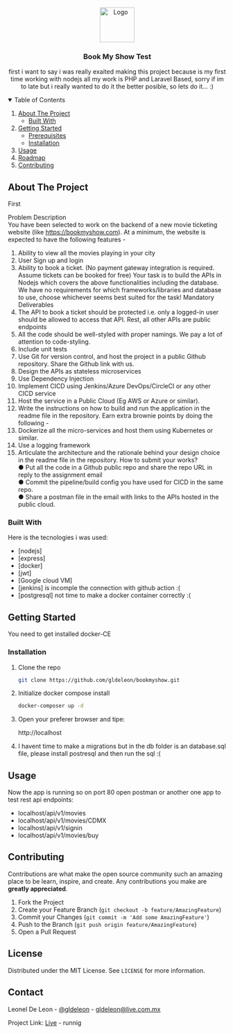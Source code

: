 <!-- PROJECT LOGO -->
<br />
<p align="center">
  <a href="https://github.com/othneildrew/Best-README-Template">
    <img src="images/logo.png" alt="Logo" width="80" height="80">
  </a>

  <h3 align="center">Book My Show Test</h3>

  <p align="center">
    first i want to say i was really exaited making this project because is my first time working with nodejs all my work is PHP and Laravel Based, sorry if im to late but i really wanted to do it the better posible, so lets do it... :)
    <br />   
  </p>
</p>

<!-- TABLE OF CONTENTS -->
<details open="open">
  <summary>Table of Contents</summary>
  <ol>
    <li>
      <a href="#about-the-project">About The Project</a>
      <ul>
        <li><a href="#built-with">Built With</a></li>
      </ul>
    </li>
    <li>
      <a href="#getting-started">Getting Started</a>
      <ul>
        <li><a href="#prerequisites">Prerequisites</a></li>
        <li><a href="#installation">Installation</a></li>
      </ul>
    </li>
    <li><a href="#usage">Usage</a></li>
    <li><a href="#roadmap">Roadmap</a></li>
    <li><a href="#contributing">Contributing</a></li>    
  </ol>
</details>

<!-- ABOUT THE PROJECT -->
## About The Project

First

Problem Description <br />
You have been selected to work on ​the backend​ of a new movie ticketing website (like https://bookmyshow.com​).
At a minimum, the website is expected to have the following features -
1. Ability to view all the movies playing in your city
2. User Sign up and login
3. Ability to book a ticket. (No payment gateway integration is required. Assume tickets can be
booked for free)
Your task is to ​build the APIs​ in Nodejs which covers the above functionalities including the database. We have no requirements for which frameworks/libraries and database to use, choose whichever seems best suited for the task!
Mandatory Deliverables
1. The API to book a ticket should be protected i.e. only a logged-in user should be allowed to access that API. Rest, all other APIs are public endpoints
2. All the code should be well-styled with proper namings. We pay a lot of attention to code-styling.
3. Include unit tests
4. Use Git for version control, and host the project in a public Github repository. Share the Github
link with us.
6. Design the APIs as stateless microservices
7. Use Dependency Injection
8. Implement CICD using Jenkins/Azure DevOps/CircleCI or any other CICD service
9. Host the service in a Public Cloud (Eg AWS or Azure or similar).
10. Write the instructions on how to build and run the application in the readme file in the repository.
Earn extra brownie points by doing the following -
11. Dockerize all the micro-services and host them using Kubernetes or similar.
12. Use a logging framework
13. Articulate the architecture and the rationale behind your design choice in the readme file in the
repository.
How to submit your works?
<br /> ● Put all the code in a Github public repo and share the repo URL in reply to the assignment email
<br /> ● Commit the pipeline/build config you have used for CICD in the same repo.
<br /> ● Share a postman file in the email with links to the APIs hosted in the public cloud.

### Built With

Here is the tecnologies i was used:

* [nodejs]
* [express]
* [docker]
* [jwt]
* [Google cloud VM]
* [jenkins] is incomple the connection with github action :(
* [postgresql] not time to make a docker container correctly :(

<!-- GETTING STARTED -->
## Getting Started

You need to get installed docker-CE

### Installation


1. Clone the repo
   ```sh
   git clone https://github.com/gldeleon/bookmyshow.git
   ```
2. Initialize docker compose install
   ```sh
   docker-composer up -d
   ```
3. Open your preferer browser and tipe:

   http://localhost

4. I havent time to make a migrations but in the db folder is an database.sql file, please install postresql and then run the sql :(
<!-- USAGE EXAMPLES -->
## Usage

Now the app is running so on port 80 open postman or another one app to test rest api endpoints:

* localhost/api/v1/movies
* localhost/api/v1/movies/CDMX
* localhost/api/v1/signin
* localhost/api/v1/movies/buy


<!-- CONTRIBUTING -->
## Contributing

Contributions are what make the open source community such an amazing place to be learn, inspire, and create. Any contributions you make are **greatly appreciated**.

1. Fork the Project
2. Create your Feature Branch (`git checkout -b feature/AmazingFeature`)
3. Commit your Changes (`git commit -m 'Add some AmazingFeature'`)
4. Push to the Branch (`git push origin feature/AmazingFeature`)
5. Open a Pull Request

<!-- LICENSE -->
## License

Distributed under the MIT License. See `LICENSE` for more information.

<!-- CONTACT -->
## Contact

Leonel De Leon - [@gldeleon](https://twitter.com/gldeleon) - gldeleon@live.com.mx

Project Link: [Live](http://35.192.16.71) - runnig